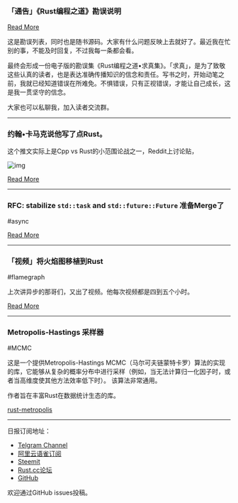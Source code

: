 ###  「通告」《Rust编程之道》勘误说明

[Read More](https://github.com/ZhangHanDong/tao-of-rust-codes/issues)

这是勘误列表，同时也是随书源码。大家有什么问题反映上去就好了。最近我在忙别的事，不能及时回复，不过我每一条都会看。

最终会形成一份电子版的勘误集《Rust编程之道•求真集》。「求真」，是为了致敬这些认真的读者，也是表达准确传播知识的信念和责任。写书之时，开始动笔之前，我就已经知道错误在所难免。不惧错误，只有正视错误，才能让自己成长，这是我一贯坚守的信念。

大家也可以私聊我，加入读者交流群。

---

### 约翰•卡马克说他写了点Rust。

这个推文实际上是Cpp vs Rust的小范围论战之一，Reddit上讨论贴，

![img](https://wx1.sinaimg.cn/mw690/71684decly1fzkzqt2ukjj21n60t0anr.jpg)

[Read More](https://www.reddit.com/r/rust/comments/ak69zp/john_carmack_started_writing_some_rust/)

---

### RFC: stabilize `std::task` and `std::future::Future` 准备Merge了

#async

[Read More](https://github.com/rust-lang/rfcs/pull/2592)

---

### 「视频」将火焰图移植到Rust

#flamegraph

上次讲异步的那哥们，又出了视频。他每次视频都是四到五个小时。

[Read More](https://www.reddit.com/r/rust/comments/ak6s89/porting_flamegraph_to_rust_video/)

---

### Metropolis-Hastings 采样器

#MCMC

这是一个提供Metropolis-Hastings MCMC（马尔可夫链蒙特卡罗）算法的实现的库，它能够从复杂的概率分布中进行采样（例如，当无法计算归一化因子时，或者当高维度使其他方法效率低下时）。 该算法非常通用。

作者旨在丰富Rust在数据统计生态的库。

[rust-metropolis](https://github.com/ManifoldFR/rust-metropolis/)

---

日报订阅地址：

- [Telgram Channel](https://t.me/rust_daily_news )
- [阿里云语雀订阅](https://www.yuque.com/chaosbot/rustnews)
- [Steemit](https://steemit.com/@blackanger)
- [Rust.cc论坛](https://rust.cc)
- [GitHub](https://github.com/RustStudy/rust_daily_news)

欢迎通过GitHub issues投稿。